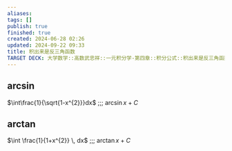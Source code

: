 ```yaml
---
aliases: 
tags: []
publish: true
finished: true
created: 2024-06-28 02:26
updated: 2024-09-22 09:33
title: 积出来是反三角函数
TARGET DECK: 大学数学::高数武忠祥::一元积分学-第四章::积分公式::积出来是反三角函数
---
```


## arcsin
$\int\frac{1}{\sqrt{1-x^{2}}}dx$ ;;; $\arcsin x+C$

## arctan
$\int \frac{1}{1+x^{2}} \, dx$ ;;; $\arctan x+C$

